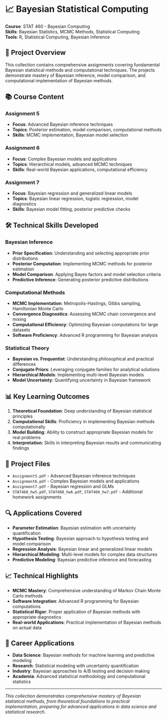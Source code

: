 # 📈 Bayesian Statistical Computing

**Course**: STAT 460 - Bayesian Computing  
**Skills**: Bayesian Statistics, MCMC Methods, Statistical Computing  
**Tools**: R, Statistical Computing, Bayesian Inference

## 🎯 Project Overview

This collection contains comprehensive assignments covering fundamental Bayesian statistical methods and computational techniques. The projects demonstrate mastery of Bayesian inference, model comparison, and computational implementation of Bayesian methods.

## 📚 Course Content

### Assignment 5

- **Focus**: Advanced Bayesian inference techniques
- **Topics**: Posterior estimation, model comparison, computational methods
- **Skills**: MCMC implementation, Bayesian model selection

### Assignment 6  

- **Focus**: Complex Bayesian models and applications
- **Topics**: Hierarchical models, advanced MCMC techniques
- **Skills**: Real-world Bayesian applications, computational efficiency

### Assignment 7

- **Focus**: Bayesian regression and generalized linear models
- **Topics**: Bayesian linear regression, logistic regression, model diagnostics
- **Skills**: Bayesian model fitting, posterior predictive checks

## 🛠️ Technical Skills Developed

### Bayesian Inference

- **Prior Specification**: Understanding and selecting appropriate prior distributions
- **Posterior Computation**: Implementing MCMC methods for posterior estimation
- **Model Comparison**: Applying Bayes factors and model selection criteria
- **Predictive Inference**: Generating posterior predictive distributions

### Computational Methods

- **MCMC Implementation**: Metropolis-Hastings, Gibbs sampling, Hamiltonian Monte Carlo
- **Convergence Diagnostics**: Assessing MCMC chain convergence and mixing
- **Computational Efficiency**: Optimizing Bayesian computations for large datasets
- **Software Proficiency**: Advanced R programming for Bayesian analysis

### Statistical Theory

- **Bayesian vs. Frequentist**: Understanding philosophical and practical differences
- **Conjugate Priors**: Leveraging conjugate families for analytical solutions
- **Hierarchical Models**: Implementing multi-level Bayesian models
- **Model Uncertainty**: Quantifying uncertainty in Bayesian framework

## 📊 Key Learning Outcomes

1. **Theoretical Foundation**: Deep understanding of Bayesian statistical principles
2. **Computational Skills**: Proficiency in implementing Bayesian methods computationally
3. **Model Building**: Ability to construct appropriate Bayesian models for real problems
4. **Interpretation**: Skills in interpreting Bayesian results and communicating findings

## 📁 Project Files

- `Assignment5.pdf` - Advanced Bayesian inference techniques
- `Assignment6.pdf` - Complex Bayesian models and applications  
- `Assignment7.pdf` - Bayesian regression and GLMs
- `STAT460_hw5.pdf`, `STAT460_hw6.pdf`, `STAT460_hw7.pdf` - Additional homework assignments

## 🔍 Applications Covered

- **Parameter Estimation**: Bayesian estimation with uncertainty quantification
- **Hypothesis Testing**: Bayesian approach to hypothesis testing and model comparison
- **Regression Analysis**: Bayesian linear and generalized linear models
- **Hierarchical Modeling**: Multi-level models for complex data structures
- **Predictive Modeling**: Bayesian predictive inference and forecasting

## 📈 Technical Highlights

- **MCMC Mastery**: Comprehensive understanding of Markov Chain Monte Carlo methods
- **Software Integration**: Advanced R programming for Bayesian computations
- **Statistical Rigor**: Proper application of Bayesian methods with appropriate diagnostics
- **Real-world Applications**: Practical implementation of Bayesian methods on actual data

## 🎯 Career Applications

- **Data Science**: Bayesian methods for machine learning and predictive modeling
- **Research**: Statistical modeling with uncertainty quantification
- **Industry**: Bayesian approaches to A/B testing and decision making
- **Academia**: Advanced statistical methodology and computational statistics

---

*This collection demonstrates comprehensive mastery of Bayesian statistical methods, from theoretical foundations to practical implementation, preparing for advanced applications in data science and statistical research.*
